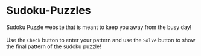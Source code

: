 # Sudoku-Puzzles
Sudoku Puzzle website that is meant to keep you away from the busy day!</br></br>
Use the `Check` button to enter your pattern and use the `Solve` button to show the final pattern of the sudoku puzzle!
